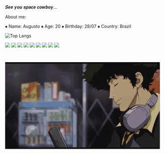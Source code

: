  𝑺𝒆𝒆 𝒚𝒐𝒖 𝒔𝒑𝒂𝒄𝒆 𝒄𝒐𝒘𝒃𝒐𝒚...

  About me:
  
 ♠️ Name: Augusto
   ♠️ Age: 20
      ♠️ Birthday: 28/07
         ♠️ Country: Brazil
 
![Top Langs](https://github-readme-stats.vercel.app/api/top-langs/?username=Augusto55&hide=TeX&layout=compact&theme=tokyonight&langs_count=6)


![](https://img.shields.io/badge/Python-3776AB?style=for-the-badge&logo=python&logoColor=white) 	![](https://img.shields.io/badge/HTML-239120?style=for-the-badge&logo=html5&logoColor=white) ![](https://img.shields.io/badge/CSS-239120?&style=for-the-badge&logo=css3&logoColor=white) ![](https://img.shields.io/badge/JavaScript-F7DF1E?style=for-the-badge&logo=javascript&logoColor=black) ![](https://img.shields.io/badge/Node.js-43853D?style=for-the-badge&logo=node.js&logoColor=white) ![](https://img.shields.io/badge/C%2B%2B-00599C?style=for-the-badge&logo=c%2B%2B&logoColor=white) ![](https://img.shields.io/badge/Java-ED8B00?style=for-the-badge&logo=java&logoColor=white) ![](https://img.shields.io/badge/mocha.js-323330?style=for-the-badge&logo=mocha&logoColor=Brown) ![](https://img.shields.io/badge/chai.js-323330?style=for-the-badge&logo=chai&logoColor=red)

 ![]()
  
  
![](cowboy-bebop-spike.gif)
